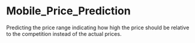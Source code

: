 # Mobile_Price_Prediction
Predicting the price range indicating how high the price should be relative to the competition instead of the actual prices.
